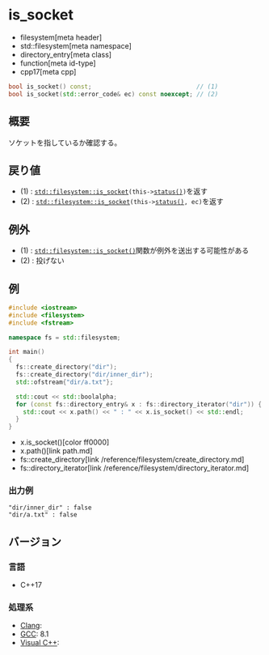 # is_socket
* filesystem[meta header]
* std::filesystem[meta namespace]
* directory_entry[meta class]
* function[meta id-type]
* cpp17[meta cpp]

```cpp
bool is_socket() const;                             // (1)
bool is_socket(std::error_code& ec) const noexcept; // (2)
```

## 概要
ソケットを指しているか確認する。


## 戻り値
- (1) : [`std::filesystem::is_socket`](/reference/filesystem/is_socket.md)`(this->`[`status()`](status.md)`)`を返す
- (2) : [`std::filesystem::is_socket`](/reference/filesystem/is_socket.md)`(this->`[`status()`](status.md)`, ec)`を返す


## 例外
- (1) : [`std::filesystem::is_socket()`](/reference/filesystem/is_socket.md)関数が例外を送出する可能性がある
- (2) : 投げない


## 例
```cpp example
#include <iostream>
#include <filesystem>
#include <fstream>

namespace fs = std::filesystem;

int main()
{
  fs::create_directory("dir");
  fs::create_directory("dir/inner_dir");
  std::ofstream{"dir/a.txt"};

  std::cout << std::boolalpha;
  for (const fs::directory_entry& x : fs::directory_iterator("dir")) {
    std::cout << x.path() << " : " << x.is_socket() << std::endl;
  }
}
```
* x.is_socket()[color ff0000]
* x.path()[link path.md]
* fs::create_directory[link /reference/filesystem/create_directory.md]
* fs::directory_iterator[link /reference/filesystem/directory_iterator.md]

### 出力例
```
"dir/inner_dir" : false
"dir/a.txt" : false
```

## バージョン
### 言語
- C++17

### 処理系
- [Clang](/implementation.md#clang):
- [GCC](/implementation.md#gcc): 8.1
- [Visual C++](/implementation.md#visual_cpp):
